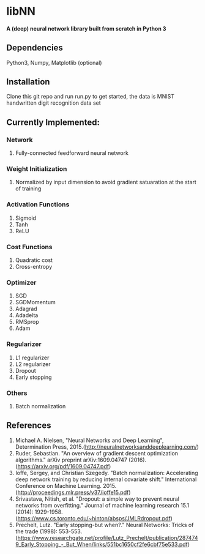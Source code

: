 # libNN
#### A (deep) neural network library built from scratch in Python 3



## Dependencies
Python3, Numpy, Matplotlib (optional)



## Installation
Clone this git repo and run run.py to get started, the data is MNIST handwritten digit recognition data set



## Currently Implemented: 

### Network
1. Fully-connected feedforward neural network


### Weight Initialization
1. Normalized by input dimension to avoid gradient satuaration at the start of training


### Activation Functions
1. Sigmoid
2. Tanh
3. ReLU


### Cost Functions
1. Quadratic cost
2. Cross-entropy


### Optimizer
1. SGD
2. SGDMomentum
3. Adagrad
4. Adadelta
5. RMSprop
6. Adam


### Regularizer
1. L1 regularizer
2. L2 regularizer
3. Dropout
4. Early stopping


### Others
1. Batch normalization



## References
1. Michael A. Nielsen, "Neural Networks and Deep Learning", Determination Press, 2015.(http://neuralnetworksanddeeplearning.com/)
2. Ruder, Sebastian. "An overview of gradient descent optimization algorithms." arXiv preprint arXiv:1609.04747 (2016). (https://arxiv.org/pdf/1609.04747.pdf)
3. Ioffe, Sergey, and Christian Szegedy. "Batch normalization: Accelerating deep network training by reducing internal covariate shift." International Conference on Machine Learning. 2015. (http://proceedings.mlr.press/v37/ioffe15.pdf)
4. Srivastava, Nitish, et al. "Dropout: a simple way to prevent neural networks from overfitting." Journal of machine learning research 15.1 (2014): 1929-1958. (https://www.cs.toronto.edu/~hinton/absps/JMLRdropout.pdf)
5. Prechelt, Lutz. "Early stopping-but when?." Neural Networks: Tricks of the trade (1998): 553-553. (https://www.researchgate.net/profile/Lutz_Prechelt/publication/2874749_Early_Stopping_-_But_When/links/551bc1650cf2fe6cbf75e533.pdf)